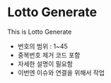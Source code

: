 # Lotto Generate

This is Lotto Generate

* 번호의 범위 : 1~45
* 중복번호 제거 코드 포함
* 자세한 설명이 필요함 
* 이번엔 이슈와 연결을 위해서 작업
